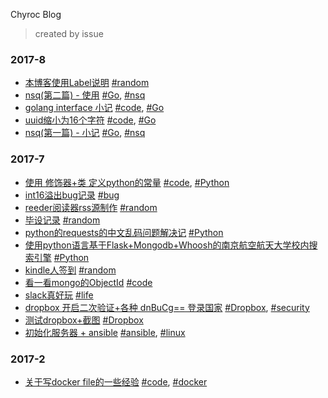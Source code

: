 Chyroc Blog
> created by issue

### 2017-8
- [本博客使用Label说明](https://github.com/Chyroc/blog/issues/18) [#random](https://github.com/Chyroc/blog/issues?q=is:issue+is:open+label:random)
- [nsq(第二篇) - 使用](https://github.com/Chyroc/blog/issues/17) [#Go](https://github.com/Chyroc/blog/issues?q=is:issue+is:open+label:Go), [#nsq](https://github.com/Chyroc/blog/issues?q=is:issue+is:open+label:nsq)
- [golang interface 小记](https://github.com/Chyroc/blog/issues/16) [#code](https://github.com/Chyroc/blog/issues?q=is:issue+is:open+label:code), [#Go](https://github.com/Chyroc/blog/issues?q=is:issue+is:open+label:Go)
- [uuid缩小为16个字符](https://github.com/Chyroc/blog/issues/15) [#code](https://github.com/Chyroc/blog/issues?q=is:issue+is:open+label:code), [#Go](https://github.com/Chyroc/blog/issues?q=is:issue+is:open+label:Go)
- [nsq(第一篇) - 小记](https://github.com/Chyroc/blog/issues/14) [#Go](https://github.com/Chyroc/blog/issues?q=is:issue+is:open+label:Go), [#nsq](https://github.com/Chyroc/blog/issues?q=is:issue+is:open+label:nsq)

### 2017-7
- [使用 修饰器+类 定义python的常量](https://github.com/Chyroc/blog/issues/13) [#code](https://github.com/Chyroc/blog/issues?q=is:issue+is:open+label:code), [#Python](https://github.com/Chyroc/blog/issues?q=is:issue+is:open+label:Python)
- [int16溢出bug记录](https://github.com/Chyroc/blog/issues/12) [#bug](https://github.com/Chyroc/blog/issues?q=is:issue+is:open+label:bug)
- [reeder阅读器rss源制作](https://github.com/Chyroc/blog/issues/11) [#random](https://github.com/Chyroc/blog/issues?q=is:issue+is:open+label:random)
- [毕设记录](https://github.com/Chyroc/blog/issues/10) [#random](https://github.com/Chyroc/blog/issues?q=is:issue+is:open+label:random)
- [python的requests的中文乱码问题解决记](https://github.com/Chyroc/blog/issues/9) [#Python](https://github.com/Chyroc/blog/issues?q=is:issue+is:open+label:Python)
- [使用python语言基于Flask+Mongodb+Whoosh的南京航空航天大学校内搜索引擎](https://github.com/Chyroc/blog/issues/8) [#Python](https://github.com/Chyroc/blog/issues?q=is:issue+is:open+label:Python)
- [kindle人签到](https://github.com/Chyroc/blog/issues/7) [#random](https://github.com/Chyroc/blog/issues?q=is:issue+is:open+label:random)
- [看一看mongo的ObjectId](https://github.com/Chyroc/blog/issues/6) [#code](https://github.com/Chyroc/blog/issues?q=is:issue+is:open+label:code)
- [slack真好玩](https://github.com/Chyroc/blog/issues/5) [#life](https://github.com/Chyroc/blog/issues?q=is:issue+is:open+label:life)
- [dropbox 开启二次验证+各种 dnBuCg== 登录国家](https://github.com/Chyroc/blog/issues/4) [#Dropbox](https://github.com/Chyroc/blog/issues?q=is:issue+is:open+label:Dropbox), [#security](https://github.com/Chyroc/blog/issues?q=is:issue+is:open+label:security)
- [测试dropbox+截图](https://github.com/Chyroc/blog/issues/3) [#Dropbox](https://github.com/Chyroc/blog/issues?q=is:issue+is:open+label:Dropbox)
- [初始化服务器 + ansible](https://github.com/Chyroc/blog/issues/2) [#ansible](https://github.com/Chyroc/blog/issues?q=is:issue+is:open+label:ansible), [#linux](https://github.com/Chyroc/blog/issues?q=is:issue+is:open+label:linux)

### 2017-2
- [关于写docker file的一些经验](https://github.com/Chyroc/blog/issues/1) [#code](https://github.com/Chyroc/blog/issues?q=is:issue+is:open+label:code), [#docker](https://github.com/Chyroc/blog/issues?q=is:issue+is:open+label:docker)

